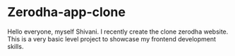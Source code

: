 # Zerodha-app-clone
Hello everyone, myself Shivani.
I recently create the clone zerodha website.
This is a very basic level project to showcase my frontend development skills.
